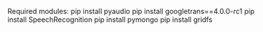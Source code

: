 Required modules:
pip install pyaudio
pip install googletrans==4.0.0-rc1
pip install SpeechRecognition
pip install pymongo
pip install gridfs
